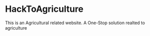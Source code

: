 # HackToAgriculture
This is an Agricultural related website. A One-Stop solution realted to agriculture
